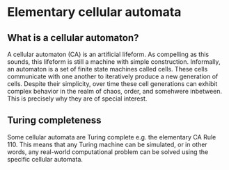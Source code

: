 # Elementary cellular automata

## What is a cellular automaton?
A cellular automaton (CA) is an artificial lifeform. As compelling as this sounds, this lifeform is still a machine with simple construction. Informally, an automaton is a set of finite state machines called cells. These cells communicate with one another to iteratively produce a new generation of cells. Despite their simplicity, over time these cell generations can exhibit complex behavior in the realm of chaos, order, and somehwere inbetween. This is precisely why they are of special interest.


## Turing completeness
Some cellular automata are Turing complete e.g. the elementary CA Rule 110. This means that any Turing machine can be simulated, or in other words, any real-world computational problem can be solved using the specific cellular automata.